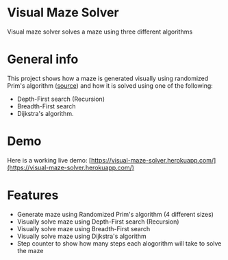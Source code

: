# Visual Maze Solver
Visual maze solver solves a maze using three different algorithms

# General info
This project shows how a maze is generated visually using randomized Prim's algorithm ([source](https://en.wikipedia.org/wiki/Maze_generation_algorithm#Randomized_Prim's_algorithm)) and how it is solved using one of the following:
* Depth-First search (Recursion)
* Breadth-First search
* Dijkstra's algorithm. 

# Demo
Here is a working live demo: [https://visual-maze-solver.herokuapp.com/](https://visual-maze-solver.herokuapp.com/)

# Features
* Generate maze using Randomized Prim's algorithm (4 different sizes)
* Visually solve maze using Depth-First search (Recursion)
* Visually solve maze using Breadth-First search
* Visually solve maze using Dijkstra's algorithm
* Step counter to show how many steps each alogorithm will take to solve the maze


